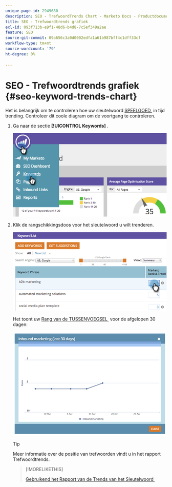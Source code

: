 ```yaml
---
unique-page-id: 2949680
description: SEO - TrefwoordTrends Chart - Marketo Docs - Productdocumentatie
title: SEO - Trefwoordtrends grafiek
exl-id: 093f713b-e9f1-48d6-b4d8-7c5ef349a2ae
feature: SEO
source-git-commit: 09a656c3a0d0002edfa1a61b987bff4c1dff33cf
workflow-type: tm+mt
source-wordcount: '79'
ht-degree: 0%

---
```


# SEO - Trefwoordtrends grafiek {#seo-keyword-trends-chart}

Het is belangrijk om te controleren hoe uw sleutelwoord [&#x200B; SPEELGOED &#x200B;](/help/marketo/product-docs/additional-apps/seo/understanding-seo/understanding-search-engine-optimization.md) in tijd trending. Controleer dit coole diagram om de voortgang te controleren.

1. Ga naar de sectie **[!UICONTROL Keywords]** .

   ![](assets/image2014-9-18-12-3a5-3a7.png)

1. Klik de rangschikkingsdoos voor het sleutelwoord u wilt trenderen.

   ![](assets/image2014-9-18-12-3a5-3a11.png)

   Het toont uw [&#x200B; Rang van de TUSSENVOEGSEL &#x200B;](/help/marketo/product-docs/additional-apps/seo/understanding-seo/understanding-search-engine-optimization.md) voor de afgelopen 30 dagen:

   ![](assets/image2014-9-18-12-3a5-3a14.png)

   >[!TIP]
   >
   >Meer informatie over de positie van trefwoorden vindt u in het rapport Trefwoordtrends.

   >[!MORELIKETHIS]
   >
   >[&#x200B; Gebruikend het Rapport van de Trends van het Sleutelwoord &#x200B;](/help/marketo/product-docs/additional-apps/seo/reports/seo-use-the-keyword-trends-report.md)
